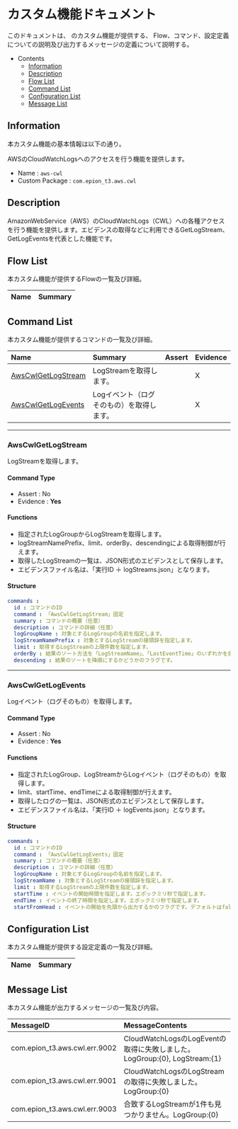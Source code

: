 #  カスタム機能ドキュメント

このドキュメントは、 のカスタム機能が提供する、
Flow、コマンド、設定定義についての説明及び出力するメッセージの定義について説明する。

- Contents
  - [Information](#Information)
  - [Description](#Description)
  - [Flow List](#Flow-List)
  - [Command List](#Command-List)
  - [Configuration List](#Configuration-List)
  - [Message List](#Message-List)

## Information

本カスタム機能の基本情報は以下の通り。

AWSのCloudWatchLogsへのアクセスを行う機能を提供します。

- Name : `aws-cwl`
- Custom Package : `com.epion_t3.aws.cwl`

## Description
AmazonWebService（AWS）のCloudWatchLogs（CWL）への各種アクセスを行う機能を提供します。エビデンスの取得などに利用できるGetLogStream、GetLogEventsを代表とした機能です。

## Flow List

本カスタム機能が提供するFlowの一覧及び詳細。

|Name|Summary|
|:---|:---|


## Command List

本カスタム機能が提供するコマンドの一覧及び詳細。

|Name|Summary|Assert|Evidence|
|:---|:---|:---|:---|
|[AwsCwlGetLogStream](#AwsCwlGetLogStream)|LogStreamを取得します。  ||X|
|[AwsCwlGetLogEvents](#AwsCwlGetLogEvents)|Logイベント（ログそのもの）を取得します。  ||X|

------

### AwsCwlGetLogStream
LogStreamを取得します。
#### Command Type
- Assert : No
- Evidence : __Yes__

#### Functions
- 指定されたLogGroupからLogStreamを取得します。
- logStreamNamePrefix、limit、orderBy、descendingによる取得制御が行えます。
- 取得したLogStreamの一覧は、JSON形式のエビデンスとして保存します。
- エビデンスファイル名は、「実行ID ＋ logStreams.json」となります。

#### Structure
```yaml
commands : 
  id : コマンドのID
  command : 「AwsCwlGetLogStream」固定
  summary : コマンドの概要（任意）
  description : コマンドの詳細（任意）
  logGroupName : 対象とするLogGroupの名前を指定します。
  logStreamNamePrefix : 対象とするLogStreamの接頭辞を指定します。
  limit : 取得するLogStreamの上限件数を指定します。
  orderBy : 結果のソート方法を「LogStreamName」、「LastEventTime」のいずれかを指定します。いずれかの文字列の完全一致でなければなりません。
  descending : 結果のソートを降順にするかどうかのフラグです。

```

------

### AwsCwlGetLogEvents
Logイベント（ログそのもの）を取得します。
#### Command Type
- Assert : No
- Evidence : __Yes__

#### Functions
- 指定されたLogGroup、LogStreamからLogイベント（ログそのもの）を取得します。
- limit、startTime、endTimeによる取得制御が行えます。
- 取得したログの一覧は、JSON形式のエビデンスとして保存します。
- エビデンスファイル名は、「実行ID ＋ logEvents.json」となります。

#### Structure
```yaml
commands : 
  id : コマンドのID
  command : 「AwsCwlGetLogEvents」固定
  summary : コマンドの概要（任意）
  description : コマンドの詳細（任意）
  logGroupName : 対象とするLogGroupの名前を指定します。
  logStreamName : 対象とするLogStreamの接頭辞を指定します。
  limit : 取得するLogStreamの上限件数を指定します。
  startTime : イベントの開始時間を指定します。エポックミリ秒で指定します。
  endTime : イベントの終了時間を指定します。エポックミリ秒で指定します。
  startFromHead : イベントの開始を先頭から出力するかのフラグです。デフォルトはfalseです。

```


## Configuration List

本カスタム機能が提供する設定定義の一覧及び詳細。

|Name|Summary|
|:---|:---|


## Message List

本カスタム機能が出力するメッセージの一覧及び内容。

|MessageID|MessageContents|
|:---|:---|
|com.epion_t3.aws.cwl.err.9002|CloudWatchLogsのLogEventの取得に失敗しました。LogGroup:{0}, LogStream:{1}|
|com.epion_t3.aws.cwl.err.9001|CloudWatchLogsのLogStreamの取得に失敗しました。LogGroup:{0}|
|com.epion_t3.aws.cwl.err.9003|合致するLogStreamが1件も見つかりません。LogGroup:{0}|
